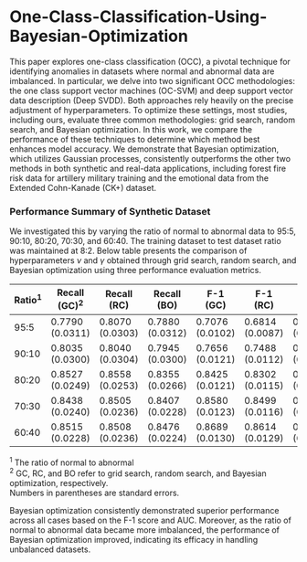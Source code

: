 # One-Class-Classification-Using-Bayesian-Optimization

This paper explores one-class classification (OCC), a pivotal technique for identifying anomalies in datasets where normal and abnormal data are imbalanced. In particular, we delve into two significant OCC methodologies: the one class support vector machines (OC-SVM) and deep support vector data description (Deep SVDD). Both approaches rely heavily on the precise adjustment of hyperparameters. To optimize these settings, most studies, including ours, evaluate three common methodologies: grid search, random search, and Bayesian optimization. In this work, we compare the performance of these techniques to determine which method best enhances model accuracy. We demonstrate that Bayesian optimization, which utilizes Gaussian processes, consistently outperforms the other two methods in both synthetic and real-data applications, including forest fire risk data for artillery military training and the emotional data from the Extended Cohn-Kanade (CK+) dataset.

### Performance Summary of Synthetic Dataset
We investigated this by varying the ratio of normal to abnormal data to 95:5, 90:10, 80:20, 70:30, and 60:40. The training dataset to test dataset ratio was maintained at 8:2. Below table presents the comparison of hyperparameters $\nu$ and $\gamma$ obtained through grid search, random search, and Bayesian optimization using three performance evaluation metrics. 

| Ratio<sup>1</sup> | Recall (GC)<sup>2</sup> | Recall (RC) | Recall (BO) | F-1 (GC) | F-1 (RC) | F-1 (BO) | AUC (GC) | AUC (RC) | AUC (BO) |
|-------------------|-------------------------|-------------|-------------|----------|----------|----------|----------|----------|----------|
| 95:5              | 0.7790 (0.0311)         | 0.8070 (0.0303) | 0.7880 (0.0312) | 0.7076 (0.0102) | 0.6814 (0.0087) | 0.7510 (0.0130) | 0.8567 (0.0160) | 0.8514 (0.0154) | 0.8620 (0.0165) |
| 90:10             | 0.8035 (0.0300)         | 0.8040 (0.0304) | 0.7945 (0.0300) | 0.7656 (0.0121) | 0.7488 (0.0112) | 0.7923 (0.0139) | 0.8536 (0.0158) | 0.8482 (0.0155) | 0.8588 (0.0161) |
| 80:20             | 0.8527 (0.0249)         | 0.8558 (0.0253) | 0.8355 (0.0266) | 0.8425 (0.0121) | 0.8302 (0.0115) | 0.8562 (0.0133) | 0.8795 (0.0133) | 0.8746 (0.0131) | 0.8821 (0.0141) |
| 70:30             | 0.8438 (0.0240)         | 0.8505 (0.0236) | 0.8407 (0.0228) | 0.8580 (0.0123) | 0.8499 (0.0116) | 0.8713 (0.0123) | 0.8735 (0.0127) | 0.8694 (0.0122) | 0.8807 (0.0126) |
| 60:40             | 0.8515 (0.0228)         | 0.8508 (0.0236) | 0.8476 (0.0224) | 0.8689 (0.0130) | 0.8614 (0.0129) | 0.8793 (0.0134) | 0.8754 (0.0127) | 0.8698 (0.0126) | 0.8832 (0.0131) |

<sup>1</sup> The ratio of normal to abnormal  
<sup>2</sup> GC, RC, and BO refer to grid search, random search, and Bayesian optimization, respectively.  
Numbers in parentheses are standard errors.



Bayesian optimization consistently demonstrated superior performance across all cases based on the F-1 score and AUC. Moreover, as the ratio of normal to abnormal data became more imbalanced, the performance of Bayesian optimization improved, indicating its efficacy in handling unbalanced datasets.

